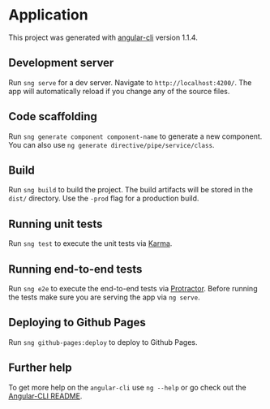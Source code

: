 # Application

This project was generated with [angular-cli](https://github.com/angular/angular-cli) version 1.1.4.

## Development server
Run `sng serve` for a dev server. Navigate to `http://localhost:4200/`. The app will automatically reload if you change any of the source files.

## Code scaffolding

Run `sng generate component component-name` to generate a new component. You can also use `ng generate directive/pipe/service/class`.

## Build

Run `sng build` to build the project. The build artifacts will be stored in the `dist/` directory. Use the `-prod` flag for a production build.

## Running unit tests

Run `sng test` to execute the unit tests via [Karma](https://karma-runner.github.io).

## Running end-to-end tests

Run `sng e2e` to execute the end-to-end tests via [Protractor](http://www.protractortest.org/). 
Before running the tests make sure you are serving the app via `ng serve`.

## Deploying to Github Pages

Run `sng github-pages:deploy` to deploy to Github Pages.

## Further help

To get more help on the `angular-cli` use `ng --help` or go check out the [Angular-CLI README](https://github.com/angular/angular-cli/blob/master/README.md).
